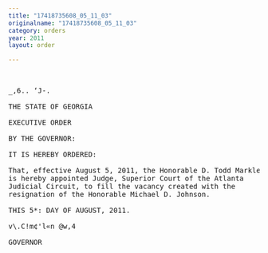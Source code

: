 ```yaml
---
title: "17418735608_05_11_03"
originalname: "17418735608_05_11_03"
category: orders
year: 2011
layout: order

---
```

<pre>
 

_,6.. ‘J-.

THE STATE OF GEORGIA

EXECUTIVE ORDER

BY THE GOVERNOR:

IT IS HEREBY ORDERED:

That, effective August 5, 2011, the Honorable D. Todd Markle
is hereby appointed Judge, Superior Court of the Atlanta
Judicial Circuit, to fill the vacancy created with the
resignation of the Honorable Michael D. Johnson.

THIS 5*: DAY OF AUGUST, 2011.

v\.C!m¢'l«n @w,4

GOVERNOR

</pre>
